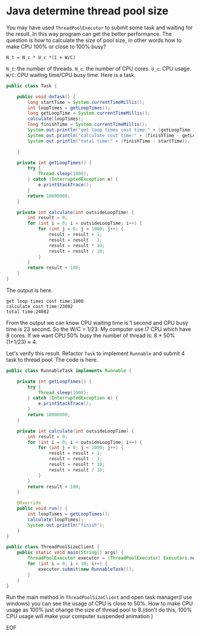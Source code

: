 # Java determine thread pool size
You may have used `ThreadPoolExecutor` to submit some task and waiting for the result. In this way program can get the better
performance. The question is how to calculate the size of pool size, in other words how to make CPU 100% or close to 100% 
busy?
```
N_t = N_c * U_c *(1 + W/C)
```
`N_t`: the number of threads.
`N_c`: the number of CPU cores.
`U_c`: CPU usage.
`W/C`: CPU waiting time/CPU busy time.
Here is a task.
```java
public class Task {

    public void doTask() {
        long startTime = System.currentTimeMillis();
        int loopTimes = getLoopTimes();
        long getLoopTime = System.currentTimeMillis();
        calculate(loopTimes);
        long finishTime = System.currentTimeMillis();
        System.out.println("get loop times cost time:" + (getLoopTime - startTime));
        System.out.println("calculate cost time:" + (finishTime - getLoopTime));
        System.out.println("total time:" + (finishTime - startTime));

    }

    private int getLoopTimes() {
        try {
            Thread.sleep(1000);
        } catch (InterruptedException e) {
            e.printStackTrace();
        }
        return 10000000;
    }

    private int calculate(int outsideLoopTime) {
        int result = 0;
        for (int i = 0; i < outsideLoopTime; i++) {
            for (int j = 0; j < 1000; j++) {
                result = result + 1;
                result = result - 1;
                result = result * 10;
                result = result / 10;
            }
        }
        return result + 100;
    }
}
```
The output is here.
```
get loop times cost time:1000
calculate cost time:23082
total time:24082
```
From the output we can know CPU waiting time is 1 second and CPU busy time is 23 second. So the W/C = 1/23. My computer 
use I7 CPU which have 8 cores. If we want CPU 50% busy the number of thread is: 8 * 50% (1+1/23) ≈ 4.

Let's verify this result. Refactor `Task` to implement `Runnable` and submit 4 task to thread pool. The code is here. 
```java
public class RunnableTask implements Runnable {

    private int getLoopTimes() {
        try {
            Thread.sleep(1000);
        } catch (InterruptedException e) {
            e.printStackTrace();
        }
        return 10000000;
    }

    private int calculate(int outsideLoopTime) {
        int result = 0;
        for (int i = 0; i < outsideLoopTime; i++) {
            for (int j = 0; j < 1000; j++) {
                result = result + 1;
                result = result - 1;
                result = result * 10;
                result = result / 10;
            }
        }
        return result + 100;
    }

    @Override
    public void run() {
        int loopTimes = getLoopTimes();
        calculate(loopTimes);
        System.out.println("finish");
    }
}

public class ThreadPoolSizeClient {
    public static void main(String[] args) {
        ThreadPoolExecutor executor = (ThreadPoolExecutor) Executors.newFixedThreadPool(4);
        for (int i = 0; i < 30; i++) {
            executor.submit(new RunnableTask());
        }
    }
}
```
Run the main method in `ThreadPoolSizeClient` and open task manager(I use windows) you can see the usage of CPU is close
to 50%. How to make CPU usage as 100% just change the size of thread pool to 8.(don't do this, 100% CPU usage will make 
your computer suspended animation )

EOF